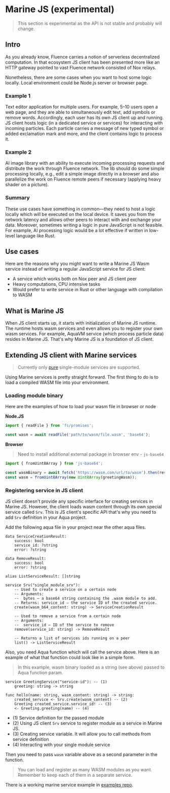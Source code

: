 # Marine JS (experimental)

> This section is experimental as the API is not stable and probably will change.

## Intro

As you already know, Fluence carries a notion of serverless decentralized computation.
In that ecosystem JS client has been presented more like an HTTP gateway pointed to vast Fluence network consisted of Nox relays.

Nonetheless, there are some cases when you want to host some logic locally.
Local environment could be Node.js server or browser page.

### Example 1

Text editor application for multiple users.
For example, 5–10 users open a web page, and they are able to simultaneously edit text, add symbols or remove words.
Accordingly, each user has its own JS client up and running.
JS client hosts logic (in a dedicated service or services) for interacting with incoming particles.
Each particle carries a message of new typed symbol or added exclamation mark and more,
and the client contains logic to process it.

### Example 2

AI image library with an ability to execute incoming processing requests and distribute the work through Fluence network.
The lib should do some simple processing locally, e.g., edit a simple image directly in a browser and also parallelize the work on Fluence remote peers if necessary (applying heavy shader on a picture).

### Summary

These use cases have something in common—they need to host a logic locally which will be executed on the local device.
It saves you from the network latency and allows other peers to interact with and exchange your data. 
Moreover, sometimes writing a logic in pure JavaScript is not feasible.
For example, AI processing logic would be a lot effective if written in low-level language like Rust.

## Use cases

Here are the reasons why you might want to write a Marine JS Wasm service instead of writing a regular JavaScript service for JS client:
- A service which works both on Nox peer and JS client peer
- Heavy computations, CPU intensive tasks
- Would prefer to write service in Rust or other language with compilation to WASM

## What is Marine JS

When JS client starts up, it starts with initialization of Marine JS runtime.
The runtime hosts wasm services and even allows you to register your own wasm services.
For example, AquaVM service (which process particle data) resides in Marine JS.
That's why Marine JS is a foundation of JS client.

## Extending JS client with Marine services

> Currently only [pure](https://fluence.dev/docs/build/glossary#pure-module) single-module services are supported.

Using Marine services is pretty straight forward. The first thing to do is to load a compiled WASM file into your environment.

### Loading module binary

Here are the examples of how to load your wasm file in browser or node

**Node.JS**

```javascript
import { readFile } from 'fs/promises';

const wasm = await readFile('path/to/wasm/file.wasm', 'base64');
```

**Browser**

> Need to install additional external package in browser env - `js-base64`

```javascript
import { fromUint8Array } from 'js-base64';

const wasmBinary = await fetch('https://wasm.com/url/to/wasm').then(res => res.arrayBuffer());
const wasm = fromUint8Array(new Uint8Array(greetingWasm));
```


### Registering service in JS client

JS client doesn't provide any specific interface for creating services in Marine JS.
However, the client loads wasm content through its own special service called `Srv`. 
This is JS client's specific API that's why you need to add `Srv` definition in your Aqua project. 

Add the following aqua file in your project near the other aqua files.

```
data ServiceCreationResult:
    success: bool
    service_id: ?string
    error: ?string

data RemoveResult:
    success: bool
    error: ?string

alias ListServiceResult: []string

service Srv("single_module_srv"):
    -- Used to create a service on a certain node
    -- Arguments:
    --  bytes – a base64 string containing the .wasm module to add.
    -- Returns: service_id – the service ID of the created service.
    create(wasm_b64_content: string) -> ServiceCreationResult
    
    -- Used to remove a service from a certain node
    -- Arguments:
    --  service_id – ID of the service to remove
    remove(service_id: string) -> RemoveResult
    
    -- Returns a list of services ids running on a peer
    list() -> ListServiceResult
```
Also, you need Aqua function which will call the service above.
Here is an example of what that function could look like in a simple form.

> In this example, wasm binary loaded as a string (see above) passed to Aqua function param.

```
service GreetingService("service-id"): -- (1)
    greeting: string -> string

func hello(name: string, wasm_content: string) -> string:
    created_service <- Srv.create(wasm_content) -- (2) 
    Greeting created_service.service_id! -- (3)
    <- Greeting.greeting(name) -- (4)
```

- (1) Service definition for the passed module
- (2) Using JS client `Srv` service to register module as a service in Marine JS.
- (3) Creating service variable. It will allow you to call methods from service definition
- (4) Interacting with your single module service

Then you need to pass `wasm` variable above as a second parameter in the function.

> You can load and register as many WASM modules as you want. Remember to keep each of them in a separate service.

There is a working marine service example in [examples repo](https://github.com/fluencelabs/examples/tree/main/js-client-examples/marine-service).
